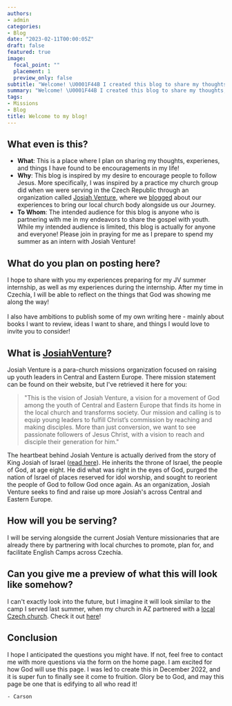 ```yaml
---
authors:
- admin
categories:
- Blog
date: "2023-02-11T00:00:05Z"
draft: false
featured: true
image:
  focal_point: ""
  placement: 1
  preview_only: false
subtitle: "Welcome! \U0001F44B I created this blog to share my thoughts, encouragements, and experiences of my life with God with you!"
summary: "Welcome! \U0001F44B I created this blog to share my thoughts, encouragements, and experiences of my life with God with you!"
tags:
- Missions
- Blog
title: Welcome to my blog!
---
```


## What even is this?
- **What**: This is a place where I plan on sharing my thoughts, experienes, and things I have found to be encouragements in my life!
- **Why**: This blog is inspired by my desire to encourage people to follow Jesus. More specifically, I was inspired by a practice my church group did when we were serving in the Czech Republic through an organization called [Josiah Venture](https://www.josiahventure.com), where we [blogged](https://fbcaz.com/all-good/) about our experiences to bring our local church body alongside us our Journey.
- **To Whom**: The intended audience for this blog is anyone who is partnering with me in my endeavors to share the gospel with youth. While my intended audience is limited, this blog is actually for anyone and everyone! Please join in praying for me as I prepare to spend my summer as an intern with Josiah Venture!

## What do you plan on posting here?
I hope to share with you my experiences preparing for my JV summer internship, as well as my experiences during the internship. After my time in Czechía, I will be able to reflect on the things that God was showing me along the way!\
\
I also have ambitions to publish some of my own writing here - mainly about books I want to review, ideas I want to share, and things I would love to invite you to consider!

## What is [JosiahVenture](https://www.josiahventure.com)?
Josiah Venture is a para-church missions organization focused on raising up youth leaders in Central and Eastern Europe. There mission statement can be found on their website, but I've retrieved it here for you:

><div align="left">"This is the vision of Josiah Venture, a vision for a movement of God among the youth of Central and Eastern Europe that finds its home in the local church and transforms society. Our mission and calling is to equip young leaders to fulfill Christ’s commission by reaching and making disciples. More than just conversion, we want to see passionate followers of Jesus Christ, with a vision to reach and disciple their generation for him."</div>

The heartbeat behind Josiah Venture is actually derived from the story of King Josiah of Israel ([read here](https://www.bible.com/bible/59/2CH.34.ESV)). He inherits the throne of Israel, the people of God, at age eight. He did what was right in the eyes of God, purged the nation of Israel of places reserved for idol worship, and sought to reorient the people of God to follow God once again. As an organization, Josiah Venture seeks to find and raise up more Josiah's across Central and Eastern Europe.

## How will you be serving?
I will be serving alongside the current Josiah Venture missionaries that are already there by partnering with local churches to promote, plan for, and facilitate English Camps across Czechía.

## Can you give me a preview of what this will look like somehow?
I can't exactly look into the future, but I imagine it will look similar to the camp I served last summer, when my church in AZ partnered with a [local Czech church](https://www.cbtesin.cz/en/). Check it out [here](https://youtu.be/h3TBU2FuNTE)!

## Conclusion
I hope I anticipated the questions you might have. If not, feel free to contact me with more questions via the form on the home page. I am excited for how God will use this page. I was led to create this in December 2022, and it is super fun to finally see it come to fruition. Glory be to God, and may this page be one that is edifying to all who read it!

`- Carson`